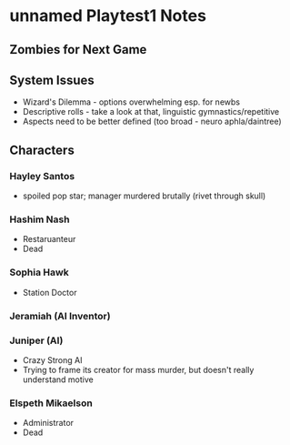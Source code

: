 # unnamed Playtest1 Notes

## Zombies for Next Game

## System Issues

- Wizard's Dilemma - options overwhelming esp. for newbs
- Descriptive rolls - take a look at that, linguistic gymnastics/repetitive
- Aspects need to be better defined (too broad - neuro aphla/daintree)

## Characters

### Hayley Santos

- spoiled pop star; manager murdered brutally (rivet through skull)

### Hashim Nash

- Restaruanteur
- Dead

### Sophia Hawk

- Station Doctor

### Jeramiah (AI Inventor)

### Juniper (AI)

- Crazy Strong AI
- Trying to frame its creator for mass murder, but doesn't really understand motive

### Elspeth Mikaelson

- Administrator
- Dead